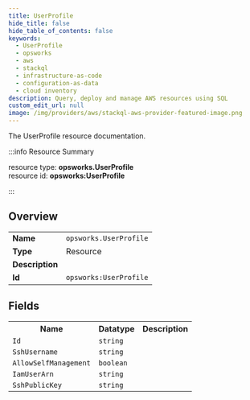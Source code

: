 ```yaml
---
title: UserProfile
hide_title: false
hide_table_of_contents: false
keywords:
  - UserProfile
  - opsworks
  - aws
  - stackql
  - infrastructure-as-code
  - configuration-as-data
  - cloud inventory
description: Query, deploy and manage AWS resources using SQL
custom_edit_url: null
image: /img/providers/aws/stackql-aws-provider-featured-image.png
---
```

The UserProfile resource documentation.

:::info Resource Summary

<div class="row">
<div class="providerDocColumn">
<span>resource type:&nbsp;<b>opsworks.UserProfile</b></span><br />
<span>resource id:&nbsp;<b>opsworks:UserProfile</b></span><br />
</div>
</div>

:::

## Overview
<table><tbody>
<tr><td><b>Name</b></td><td><code>opsworks.UserProfile</code></td></tr>
<tr><td><b>Type</b></td><td>Resource</td></tr>
<tr><td><b>Description</b></td><td></td></tr>
<tr><td><b>Id</b></td><td><code>opsworks:UserProfile</code></td></tr>
</tbody></table>

## Fields
<table><tbody>
<tr><th>Name</th><th>Datatype</th><th>Description</th></tr>
<tr><td><code>Id</code></td><td><code>string</code></td><td></td></tr><tr><td><code>SshUsername</code></td><td><code>string</code></td><td></td></tr><tr><td><code>AllowSelfManagement</code></td><td><code>boolean</code></td><td></td></tr><tr><td><code>IamUserArn</code></td><td><code>string</code></td><td></td></tr><tr><td><code>SshPublicKey</code></td><td><code>string</code></td><td></td></tr>
</tbody></table>